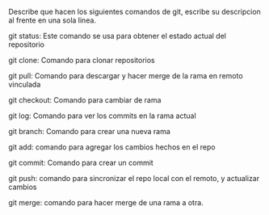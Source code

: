 Describe que hacen los siguientes comandos de git, escribe su descripcion al frente en una sola linea.

git status: Este comando se usa para obtener el estado actual del repositorio

git clone: Comando para clonar repositorios

git pull: Comando para descargar y hacer merge de la rama en remoto vinculada

git checkout: Comando para cambiar de rama

git log: Comando para ver los commits en la rama actual

git branch: Comando para crear una nueva rama 

git add: comando para agregar los cambios hechos en el repo

git commit: Comando para crear un commit

git push: comando para sincronizar el repo local con el remoto, y actualizar cambios

git merge: comando para hacer merge de una rama a otra.
